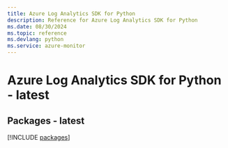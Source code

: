 ```yaml
---
title: Azure Log Analytics SDK for Python
description: Reference for Azure Log Analytics SDK for Python
ms.date: 08/30/2024
ms.topic: reference
ms.devlang: python
ms.service: azure-monitor
---
```

# Azure Log Analytics SDK for Python - latest
## Packages - latest
[!INCLUDE [packages](log-analytics-index.md)]
